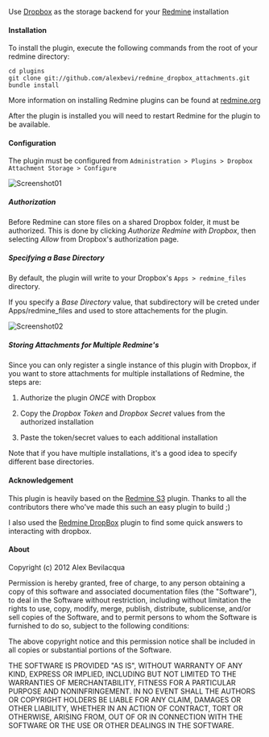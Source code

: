 Use [Dropbox](http://www.dropbox.com) as the storage backend for your [Redmine](http://www.redmine.org) installation

#### Installation

To install the plugin, execute the following commands from the root of your redmine directory:
    
    cd plugins
    git clone git://github.com/alexbevi/redmine_dropbox_attachments.git
    bundle install

More information on installing Redmine plugins can be found at [redmine.org](http://www.redmine.org/wiki/redmine/Plugins.)

After the plugin is installed you will need to restart Redmine for the plugin to be available.

#### Configuration

The plugin must be configured from `Administration > Plugins > Dropbox Attachment Storage > Configure`

![Screenshot01](https://raw.github.com/alexbevi/redmine_dropbox_attachments/master/screenshot01.png)

##### Authorization

Before Redmine can store files on a shared Dropbox folder, it must be authorized. This is done by clicking _Authorize Redmine with Dropbox_, then selecting _Allow_ from Dropbox's authorization page.

##### Specifying a Base Directory

By default, the plugin will write to your Dropbox's `Apps > redmine_files` directory.

If you specify a *Base Directory* value, that subdirectory will be creted under Apps/redmine_files and used to store attachements for the plugin.

![Screenshot02](https://raw.github.com/alexbevi/redmine_dropbox_attachments/master/screenshot02.png)

##### Storing Attachments for Multiple Redmine's

Since you can only register a single instance of this plugin with Dropbox, if you want to store attachments for multiple installations of Redmine, the steps are:

1) Authorize the plugin _ONCE_ with Dropbox

2) Copy the _Dropbox Token_ and _Dropbox Secret_ values from the authorized installation

3) Paste the token/secret values to each additional installation

Note that if you have multiple installations, it's a good idea to specify different base directories.

#### Acknowledgement

This plugin is heavily based on the [Redmine S3](https://github.com/tigrish/redmine_s3) plugin. Thanks to all the contributors there who've made this such an easy plugin to build ;)

I also used the [Redmine DropBox](https://github.com/zuinqstudio/redmine_drop_box) plugin to find some quick answers to interacting with dropbox.

#### About

Copyright (c) 2012 Alex Bevilacqua

Permission is hereby granted, free of charge, to any person obtaining
a copy of this software and associated documentation files (the
"Software"), to deal in the Software without restriction, including
without limitation the rights to use, copy, modify, merge, publish,
distribute, sublicense, and/or sell copies of the Software, and to
permit persons to whom the Software is furnished to do so, subject to
the following conditions:

The above copyright notice and this permission notice shall be
included in all copies or substantial portions of the Software.

THE SOFTWARE IS PROVIDED "AS IS", WITHOUT WARRANTY OF ANY KIND,
EXPRESS OR IMPLIED, INCLUDING BUT NOT LIMITED TO THE WARRANTIES OF
MERCHANTABILITY, FITNESS FOR A PARTICULAR PURPOSE AND
NONINFRINGEMENT. IN NO EVENT SHALL THE AUTHORS OR COPYRIGHT HOLDERS BE
LIABLE FOR ANY CLAIM, DAMAGES OR OTHER LIABILITY, WHETHER IN AN ACTION
OF CONTRACT, TORT OR OTHERWISE, ARISING FROM, OUT OF OR IN CONNECTION
WITH THE SOFTWARE OR THE USE OR OTHER DEALINGS IN THE SOFTWARE.